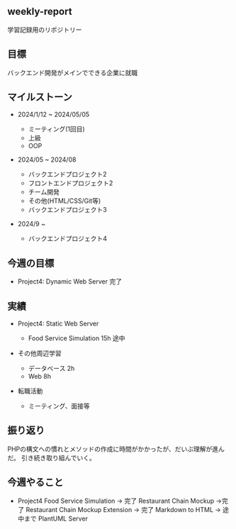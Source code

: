 ## weekly-report
学習記録用のリポジトリー

## 目標
バックエンド開発がメインでできる企業に就職

## マイルストーン
- 2024/1/12 ~ 2024/05/05
    - ミーティング(1回目)
    - 上級
    - OOP

- 2024/05 ~ 2024/08
    - バックエンドプロジェクト2
    - フロントエンドプロジェクト2
    - チーム開発
    - その他(HTML/CSS/Git等)
    - バックエンドプロジェクト3

- 2024/9 ~ 
    - バックエンドプロジェクト4

## 今週の目標
- Project4: Dynamic Web Server 完了

## 実績
- Project4: Static Web Server
     - Food Service Simulation 15h 途中

- その他周辺学習
    - データベース 2h
    - Web 8h

- 転職活動
    - ミーティング、面接等

## 振り返り
PHPの構文への慣れとメソッドの作成に時間がかかったが、だいぶ理解が進んだ。
引き続き取り組んでいく。

## 今週やること
- Project4
    Food Service Simulation -> 完了
    Restaurant Chain Mockup ->完了
    Restaurant Chain Mockup Extension -> 完了
    Markdown to HTML -> 途中まで
    PlantUML Server
